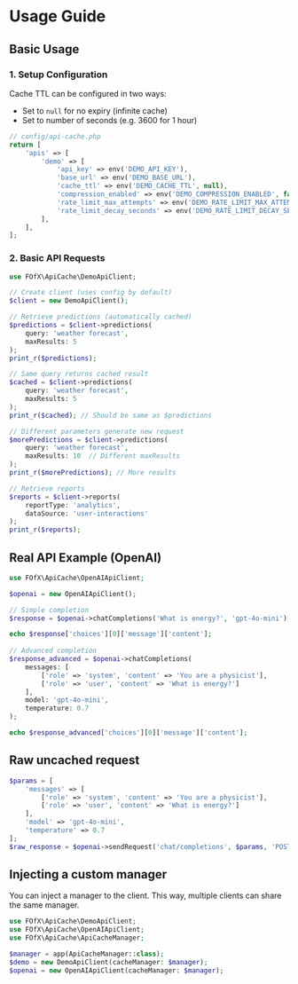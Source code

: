 # Usage Guide

## Basic Usage

### 1. Setup Configuration

Cache TTL can be configured in two ways:
- Set to `null` for no expiry (infinite cache)
- Set to number of seconds (e.g. 3600 for 1 hour)

```php
// config/api-cache.php
return [
    'apis' => [
        'demo' => [
            'api_key' => env('DEMO_API_KEY'),
            'base_url' => env('DEMO_BASE_URL'),
            'cache_ttl' => env('DEMO_CACHE_TTL', null),
            'compression_enabled' => env('DEMO_COMPRESSION_ENABLED', false),
            'rate_limit_max_attempts' => env('DEMO_RATE_LIMIT_MAX_ATTEMPTS', 1000),
            'rate_limit_decay_seconds' => env('DEMO_RATE_LIMIT_DECAY_SECONDS', 60),
        ],
    ],
];
```

### 2. Basic API Requests
```php
use FOfX\ApiCache\DemoApiClient;

// Create client (uses config by default)
$client = new DemoApiClient();

// Retrieve predictions (automatically cached)
$predictions = $client->predictions(
    query: 'weather forecast',
    maxResults: 5
);
print_r($predictions);

// Same query returns cached result
$cached = $client->predictions(
    query: 'weather forecast',
    maxResults: 5
);
print_r($cached); // Should be same as $predictions

// Different parameters generate new request
$morePredictions = $client->predictions(
    query: 'weather forecast',
    maxResults: 10  // Different maxResults
);
print_r($morePredictions); // More results

// Retrieve reports
$reports = $client->reports(
    reportType: 'analytics',
    dataSource: 'user-interactions'
);
print_r($reports);
```

## Real API Example (OpenAI)

```php
use FOfX\ApiCache\OpenAIApiClient;

$openai = new OpenAIApiClient();

// Simple completion
$response = $openai->chatCompletions('What is energy?', 'gpt-4o-mini');

echo $response['choices'][0]['message']['content'];
    
// Advanced completion
$response_advanced = $openai->chatCompletions(
    messages: [
        ['role' => 'system', 'content' => 'You are a physicist'],
        ['role' => 'user', 'content' => 'What is energy?']
    ],
    model: 'gpt-4o-mini',
    temperature: 0.7
);

echo $response_advanced['choices'][0]['message']['content'];
```

## Raw uncached request

```php
$params = [
    'messages' => [
        ['role' => 'system', 'content' => 'You are a physicist'],
        ['role' => 'user', 'content' => 'What is energy?']
    ],
    'model' => 'gpt-4o-mini',
    'temperature' => 0.7
];
$raw_response = $openai->sendRequest('chat/completions', $params, 'POST');
```

## Injecting a custom manager

You can inject a manager to the client. This way, multiple clients can share the same manager.

```php
use FOfX\ApiCache\DemoApiClient;
use FOfX\ApiCache\OpenAIApiClient;
use FOfX\ApiCache\ApiCacheManager;

$manager = app(ApiCacheManager::class);
$demo = new DemoApiClient(cacheManager: $manager);
$openai = new OpenAIApiClient(cacheManager: $manager);
```
